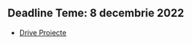 
## Deadline Teme: 8 decembrie 2022

- [Drive Proiecte](https://docs.google.com/spreadsheets/d/11NrNNuRUB22AsOCIaNEH3lnx4Yh7ecwA7MvwNGenD_M/edit#gid=0)